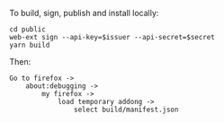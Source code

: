 To build, sign, publish and install locally:

```
cd public
web-ext sign --api-key=$issuer --api-secret=$secret
yarn build
```

Then:

```
Go to firefox -> 
    about:debugging -> 
        my firefox -> 
            load temporary addong ->
                select build/manifest.json
``` 

